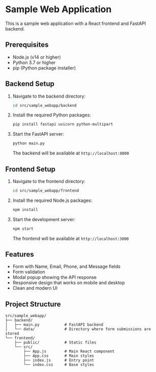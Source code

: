 # Sample Web Application

This is a sample web application with a React frontend and FastAPI backend.

## Prerequisites

- Node.js (v14 or higher)
- Python 3.7 or higher
- pip (Python package installer)

## Backend Setup

1. Navigate to the backend directory:
   ```bash
   cd src/sample_webapp/backend
   ```

2. Install the required Python packages:
   ```bash
   pip install fastapi uvicorn python-multipart
   ```

3. Start the FastAPI server:
   ```bash
   python main.py
   ```

   The backend will be available at `http://localhost:8000`

## Frontend Setup

1. Navigate to the frontend directory:
   ```bash
   cd src/sample_webapp/frontend
   ```

2. Install the required Node.js packages:
   ```bash
   npm install
   ```

3. Start the development server:
   ```bash
   npm start
   ```

   The frontend will be available at `http://localhost:3000`

## Features

- Form with Name, Email, Phone, and Message fields
- Form validation
- Modal popup showing the API response
- Responsive design that works on mobile and desktop
- Clean and modern UI

## Project Structure

```
src/sample_webapp/
├── backend/
│   ├── main.py           # FastAPI backend
│   └── data/             # Directory where form submissions are stored
└── frontend/
    ├── public/           # Static files
    └── src/
        ├── App.js        # Main React component
        ├── App.css       # Main styles
        ├── index.js      # Entry point
        └── index.css     # Base styles
```
